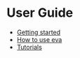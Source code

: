 # User Guide

- [Getting started](getting_started.md)
- [How to use eva](how_to_use.md)
- [Tutorials](tutorials.md)
